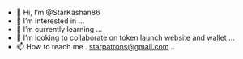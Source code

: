 - 👋 Hi, I’m @StarKashan86
- 👀 I’m interested in ...
- 🌱 I’m currently learning ...
- 💞️ I’m looking to collaborate on token launch website and wallet ...
- 📫 How to reach me . starpatrons@gmail.com ..

<!---
StarKashan86/StarKashan86 is a ✨ special ✨ repository because its `README.md` (this file) appears on your GitHub profile.
You can click the Preview link to take a look at your changes.
--->
